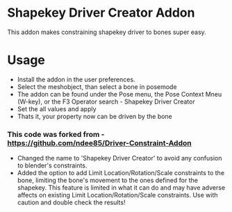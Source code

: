 # Shapekey Driver Creator Addon
This addon makes constraining shapekey driver to bones super easy.

# Usage
- Install the addon in the user preferences.
- Select the meshobject, than select a bone in posemode
- The addon can be found under the Pose menu, the Pose Context Mneu (W-key), or the F3 Operator search - Shapekey Driver Creator
- Set the all values and apply
- Thats it, your property now can be driven by the bone

### This code was forked from - https://github.com/ndee85/Driver-Constraint-Addon 
- Changed the name to 'Shapekey Driver Creator' to avoid any confusion to blender's constraints.
- Added the option to add Limit Location/Rotation/Scale constraints to the bone, limiting the
  bone's movement to the ones defined for the shapekey. This feature is limited in what it can
  do and may have adverse affects on existing Limit Location/Rotation/Scale constraints. Use with
  caution and double check the results!
  
